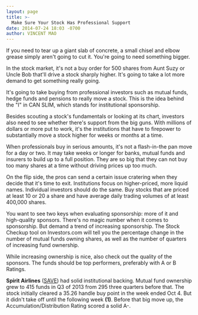 ```yaml
---
layout: page
title: >-
  Make Sure Your Stock Has Professional Support
date: 2014-07-24 18:03 -0700
author: VINCENT MAO
---
```





If you need to tear up a giant slab of concrete, a small chisel and elbow grease simply aren't going to cut it. You're going to need something bigger.

  

In the stock market, it's not a buy order for 500 shares from Aunt Suzy or Uncle Bob that'll drive a stock sharply higher. It's going to take a lot more demand to get something really going.

  

It's going to take buying from professional investors such as mutual funds, hedge funds and pensions to really move a stock. This is the idea behind the "I" in CAN SLIM, which stands for institutional sponsorship.

  

Besides scouting a stock's fundamentals or looking at its chart, investors also need to see whether there's support from the big guns. With millions of dollars or more put to work, it's the institutions that have to firepower to substantially move a stock higher for weeks or months at a time.

  

When professionals buy in serious amounts, it's not a flash-in-the pan move for a day or two. It may take weeks or longer for banks, mutual funds and insurers to build up to a full position. They are so big that they can not buy too many shares at a time without driving prices up too much.

  

On the flip side, the pros can send a certain issue cratering when they decide that it's time to exit. Institutions focus on higher-priced, more liquid names. Individual investors should do the same. Buy stocks that are priced at least 10 or 20 a share and have average daily trading volumes of at least 400,000 shares.

  

You want to see two keys when evaluating sponsorship: more of it and high-quality sponsors. There's no magic number when it comes to sponsorship. But demand a trend of increasing sponsorship. The Stock Checkup tool on Investors.com will tell you the percentage change in the number of mutual funds owning shares, as well as the number of quarters of increasing fund ownership.

  

While increasing ownership is nice, also check out the quality of the sponsors. The funds should be top performers, preferably with A or B Ratings.

  

**Spirit Airlines** ([SAVE](https://research.investors.com/quote.aspx?symbol=SAVE)) had solid institutional backing. Mutual fund ownership grew to 415 funds in Q3 of 2013 from 295 three quarters before that. The stock initially cleared a 35.26 handle buy point in the week ended Oct 4. But it didn't take off until the following week **(1)**. Before that big move up, the Accumulation/Distribution Rating scored a solid A-.




